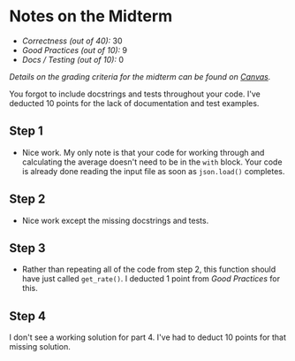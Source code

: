 # Notes on the Midterm

* _Correctness    (out of 40):_ 30
* _Good Practices (out of 10):_ 9
* _Docs / Testing (out of 10):_ 0

_Details on the grading criteria for the midterm can be found on [Canvas](https://canvas.slu.edu/courses/28045/rubrics/23671)._

You forgot to include docstrings and tests throughout your code. I've deducted 10 points for the lack of documentation and test examples.


## Step 1
* Nice work. My only note is that your code for working through and calculating the average doesn't need to be in the `with` block. Your code is already done reading the input file as soon as `json.load()` completes.

## Step 2
* Nice work except the missing docstrings and tests.

## Step 3
* Rather than repeating all of the code from step 2, this function should have just called `get_rate()`. I deducted 1 point from _Good Practices_ for this.

## Step 4
I don't see a working solution for part 4. I've had to deduct 10 points for that missing solution.